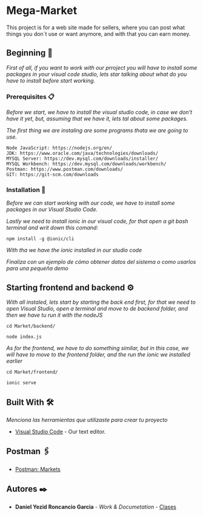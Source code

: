 # Mega-Market

This project is for a web site made for sellers, where you can post what things you don´t use or want anymore, and with that you can earn money.

## Beginning 🚀

_First of all, if you want to work with our prroject you will have to install some packages in your visual code studio, lets star talking about what do you have to install before start working._

### Prerequisites 📋

_Before we start, we have to install the visual studio code, in case we don't have it yet, but, assuming that we have it, lets tal about some packages._

_The first thing we are instaling are some programs thata we are going to use._
```
Node JavaScript: https://nodejs.org/en/
JDK: https://www.oracle.com/java/technologies/downloads/
MYSQL Server: https://dev.mysql.com/downloads/installer/
MYSQL Workbench: https://dev.mysql.com/downloads/workbench/
Postman: https://www.postman.com/downloads/
GIT: https://git-scm.com/downloads
```

### Installation 🔧

_Before we can start working with our code, we have to install some packages in our Visual Studio Code._

_Lastly we need to install ionic in our visual code, for that open a git bash terminal and writ down this comand:_

```
npm install -g @ionic/cli
```
_With tha we have the ionic installed in our studio code_

_Finaliza con un ejemplo de cómo obtener datos del sistema o como usarlos para una pequeña demo_


## Starting frontend and backend ⚙️

_With all instaled, lets start by starting the back end first, for that we need to open Visual Studio, open a terminal and move to de backend folder, and then we have tu run it with the nodeJS_
```
cd Market/backend/

node index.js
```

_As for the frontend, we have to do something similar, but in this case, we will have to move to the frontend folder, and the run the ionic we installed earlier_
```
cd Market/frontend/

ionic serve
```

## Built With 🛠️

_Menciona las herramientas que utilizaste para crear tu proyecto_

* [Visual Studio Code](https://code.visualstudio.com/download) - Our text editor.

## Postman 🖇️
* [Postman: Markets](https://www.postman.com/danielyezid/market/request/7fd9j50/http-localhost-8080-api-markets-7?action=share&creator=38432283&ctx=documentation)

## Autores ✒️

* **Daniel Yezid Roncancio Garcia** - *Work & Documetation* - [Clases](https://github.com/DanielYezid/Clases.git)

